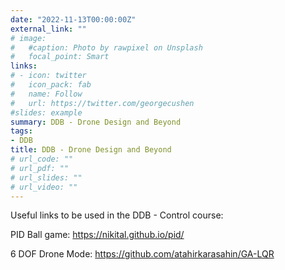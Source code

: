 ```yaml
---
date: "2022-11-13T00:00:00Z"
external_link: ""
# image:
#   #caption: Photo by rawpixel on Unsplash
#   focal_point: Smart
links:
# - icon: twitter
#   icon_pack: fab
#   name: Follow
#   url: https://twitter.com/georgecushen
#slides: example
summary: DDB - Drone Design and Beyond
tags:
- DDB
title: DDB - Drone Design and Beyond
# url_code: ""
# url_pdf: ""
# url_slides: ""
# url_video: ""
---
```

Useful links to be used in the DDB - Control course:

PID Ball game: https://nikital.github.io/pid/

6 DOF Drone Mode: https://github.com/atahirkarasahin/GA-LQR 

